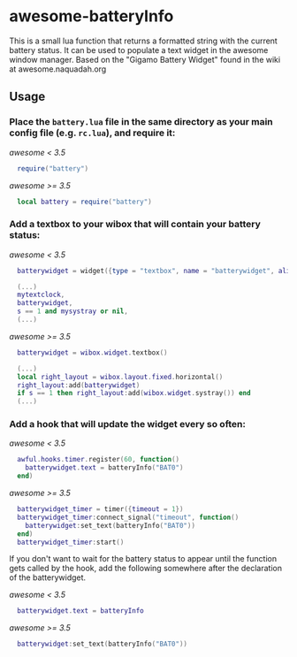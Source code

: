 # awesome-batteryInfo

This is a small lua function that returns a formatted string with the current
battery status. It can be used to populate a text widget in the awesome window
manager. Based on the "Gigamo Battery Widget" found in the wiki at
awesome.naquadah.org

## Usage

### Place the `battery.lua` file in the same directory as your main config file (e.g. `rc.lua`), and require it:

*awesome < 3.5*
```lua
  require("battery")
```

*awesome >= 3.5*
```lua
  local battery = require("battery")
```

### Add a textbox to your wibox that will contain your battery status:

*awesome < 3.5*
```lua
  batterywidget = widget({type = "textbox", name = "batterywidget", align = "right" })
```

```lua
  (...)
  mytextclock,
  batterywidget,
  s == 1 and mysystray or nil,
  (...)
```

*awesome >= 3.5*
```lua
  batterywidget = wibox.widget.textbox()
```

```lua
  (...)
  local right_layout = wibox.layout.fixed.horizontal()
  right_layout:add(batterywidget)
  if s == 1 then right_layout:add(wibox.widget.systray()) end
  (...)
```

### Add a hook that will update the widget every so often:

*awesome < 3.5*
```lua
  awful.hooks.timer.register(60, function()
    batterywidget.text = batteryInfo("BAT0")
  end)
```

*awesome >= 3.5*
```lua
  batterywidget_timer = timer({timeout = 1})
  batterywidget_timer:connect_signal("timeout", function()
    batterywidget:set_text(batteryInfo("BAT0"))
  end)
  batterywidget_timer:start()
```

If you don't want to wait for the battery status to appear until the function
gets called by the hook, add the following somewhere after the declaration of
the batterywidget.

*awesome < 3.5*
```lua
  batterywidget.text = batteryInfo
```

*awesome >= 3.5*
```lua
  batterywidget:set_text(batteryInfo("BAT0"))
```
